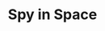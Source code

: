 ---
pid: LLP177
title: Spy in Space
location_transcription: Philadelphia United States
zipcode: 
outside_phl: 
neighborhood: 
age: '9'
age_range: 6-13
instagram: 
image_file_name: LLP_177.jpg
proposal_transcription: |-
  my name is kenneth

  What's in there

  my name is sumi

  What are you looking for

  Myname is Jeremy

  Cool

  Cool

  Cool
topic: Unknown
topic_summary: '0'
type: Image
keywords_other: space, espionage, cool
credit: Sulmi Peña martinez
image_labels: 
twitter: 
facebook: 
permalink: "/monuments/llp177/"
layout: item-page
---